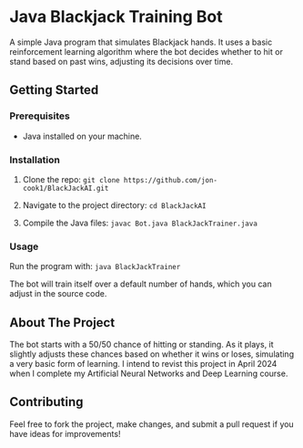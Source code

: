 # Java Blackjack Training Bot

A simple Java program that simulates Blackjack hands. It uses a basic reinforcement learning algorithm where the bot decides whether to hit or stand based on past wins, adjusting its decisions over time.

## Getting Started

### Prerequisites

- Java installed on your machine.

### Installation

1. Clone the repo:
`git clone https://github.com/jon-cook1/BlackJackAI.git`

2. Navigate to the project directory:
`cd BlackJackAI`

3. Compile the Java files:
`javac Bot.java BlackJackTrainer.java`

### Usage

Run the program with:
`java BlackJackTrainer`

The bot will train itself over a default number of hands, which you can adjust in the source code.

## About The Project

The bot starts with a 50/50 chance of hitting or standing. As it plays, it slightly adjusts these chances based on whether it wins or loses, simulating a very basic form of learning.
I intend to revist this project in April 2024 when I complete my Artificial Neural Networks and Deep Learning course. 

## Contributing

Feel free to fork the project, make changes, and submit a pull request if you have ideas for improvements!


